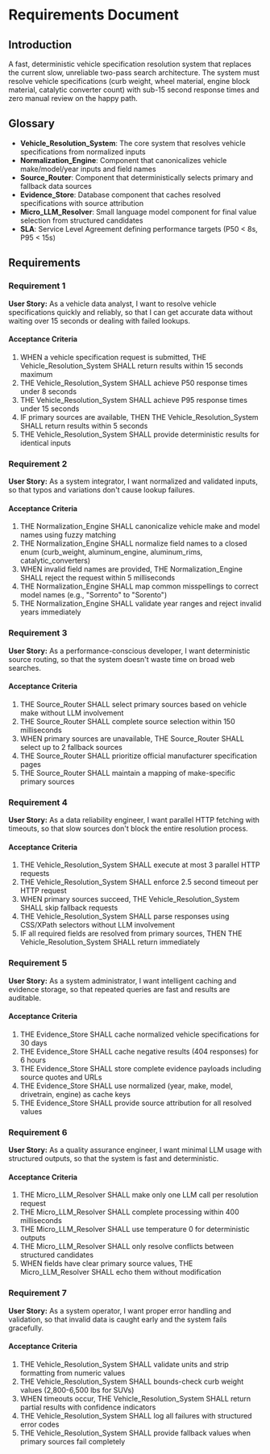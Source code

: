 # Requirements Document

## Introduction

A fast, deterministic vehicle specification resolution system that replaces the current slow, unreliable two-pass search architecture. The system must resolve vehicle specifications (curb weight, wheel material, engine block material, catalytic converter count) with sub-15 second response times and zero manual review on the happy path.

## Glossary

- **Vehicle_Resolution_System**: The core system that resolves vehicle specifications from normalized inputs
- **Normalization_Engine**: Component that canonicalizes vehicle make/model/year inputs and field names
- **Source_Router**: Component that deterministically selects primary and fallback data sources
- **Evidence_Store**: Database component that caches resolved specifications with source attribution
- **Micro_LLM_Resolver**: Small language model component for final value selection from structured candidates
- **SLA**: Service Level Agreement defining performance targets (P50 < 8s, P95 < 15s)

## Requirements

### Requirement 1

**User Story:** As a vehicle data analyst, I want to resolve vehicle specifications quickly and reliably, so that I can get accurate data without waiting over 15 seconds or dealing with failed lookups.

#### Acceptance Criteria

1. WHEN a vehicle specification request is submitted, THE Vehicle_Resolution_System SHALL return results within 15 seconds maximum
2. THE Vehicle_Resolution_System SHALL achieve P50 response times under 8 seconds
3. THE Vehicle_Resolution_System SHALL achieve P95 response times under 15 seconds
4. IF primary sources are available, THEN THE Vehicle_Resolution_System SHALL return results within 5 seconds
5. THE Vehicle_Resolution_System SHALL provide deterministic results for identical inputs

### Requirement 2

**User Story:** As a system integrator, I want normalized and validated inputs, so that typos and variations don't cause lookup failures.

#### Acceptance Criteria

1. THE Normalization_Engine SHALL canonicalize vehicle make and model names using fuzzy matching
2. THE Normalization_Engine SHALL normalize field names to a closed enum (curb_weight, aluminum_engine, aluminum_rims, catalytic_converters)
3. WHEN invalid field names are provided, THE Normalization_Engine SHALL reject the request within 5 milliseconds
4. THE Normalization_Engine SHALL map common misspellings to correct model names (e.g., "Sorrento" to "Sorento")
5. THE Normalization_Engine SHALL validate year ranges and reject invalid years immediately

### Requirement 3

**User Story:** As a performance-conscious developer, I want deterministic source routing, so that the system doesn't waste time on broad web searches.

#### Acceptance Criteria

1. THE Source_Router SHALL select primary sources based on vehicle make without LLM involvement
2. THE Source_Router SHALL complete source selection within 150 milliseconds
3. WHEN primary sources are unavailable, THE Source_Router SHALL select up to 2 fallback sources
4. THE Source_Router SHALL prioritize official manufacturer specification pages
5. THE Source_Router SHALL maintain a mapping of make-specific primary sources

### Requirement 4

**User Story:** As a data reliability engineer, I want parallel HTTP fetching with timeouts, so that slow sources don't block the entire resolution process.

#### Acceptance Criteria

1. THE Vehicle_Resolution_System SHALL execute at most 3 parallel HTTP requests
2. THE Vehicle_Resolution_System SHALL enforce 2.5 second timeout per HTTP request
3. WHEN primary sources succeed, THE Vehicle_Resolution_System SHALL skip fallback requests
4. THE Vehicle_Resolution_System SHALL parse responses using CSS/XPath selectors without LLM involvement
5. IF all required fields are resolved from primary sources, THEN THE Vehicle_Resolution_System SHALL return immediately

### Requirement 5

**User Story:** As a system administrator, I want intelligent caching and evidence storage, so that repeated queries are fast and results are auditable.

#### Acceptance Criteria

1. THE Evidence_Store SHALL cache normalized vehicle specifications for 30 days
2. THE Evidence_Store SHALL cache negative results (404 responses) for 6 hours
3. THE Evidence_Store SHALL store complete evidence payloads including source quotes and URLs
4. THE Evidence_Store SHALL use normalized (year, make, model, drivetrain, engine) as cache keys
5. THE Evidence_Store SHALL provide source attribution for all resolved values

### Requirement 6

**User Story:** As a quality assurance engineer, I want minimal LLM usage with structured outputs, so that the system is fast and deterministic.

#### Acceptance Criteria

1. THE Micro_LLM_Resolver SHALL make only one LLM call per resolution request
2. THE Micro_LLM_Resolver SHALL complete processing within 400 milliseconds
3. THE Micro_LLM_Resolver SHALL use temperature 0 for deterministic outputs
4. THE Micro_LLM_Resolver SHALL only resolve conflicts between structured candidates
5. WHEN fields have clear primary source values, THE Micro_LLM_Resolver SHALL echo them without modification

### Requirement 7

**User Story:** As a system operator, I want proper error handling and validation, so that invalid data is caught early and the system fails gracefully.

#### Acceptance Criteria

1. THE Vehicle_Resolution_System SHALL validate units and strip formatting from numeric values
2. THE Vehicle_Resolution_System SHALL bounds-check curb weight values (2,800-6,500 lbs for SUVs)
3. WHEN timeouts occur, THE Vehicle_Resolution_System SHALL return partial results with confidence indicators
4. THE Vehicle_Resolution_System SHALL log all failures with structured error codes
5. THE Vehicle_Resolution_System SHALL provide fallback values when primary sources fail completely